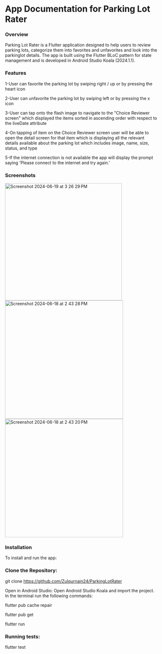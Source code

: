 
# App Documentation for Parking Lot Rater

### Overview
Parking Lot Rater is a Flutter application designed to help users to review parking lots, categorize them into favorites and unfavorites and look into the parkinglot details. The app is built using the Flutter BLoC pattern for state management and is developed in Android Studio Koala (2024.1.1).

### Features

1-User can favorite the parking lot by swiping right / up or by pressing the heart icon

2-User can unfavorite the parking lot by swiping left or by pressing the x icon

3-User can tap onto the flash image to navigate to the "Choice Reviewer screen" which displayed the items sorted in ascending order with respect to the liveDate attribute

4-On tapping of item on the Choice Reviewer screen user will be able to open the detail screen for that item which is displaying all the relevant details available about the parking lot which includes image, name, size, status, and type

5-If the internet connection is not available the app will display the prompt saying 'Please connect to the internet and try again.'

### Screenshots
<img width="386" alt="Screenshot 2024-06-19 at 3 26 29 PM" src="https://github.com/Zulqurnain24/ParkingLotRater/assets/6280238/c532633d-0bae-4b1c-b6d9-73691d8e0a5d"><img width="390" alt="Screenshot 2024-06-18 at 2 43 28 PM" src="https://github.com/Zulqurnain24/ParkingLotRater/assets/6280238/4c3fd803-bc60-4121-a10b-4bb054663a82"><img width="390" alt="Screenshot 2024-06-18 at 2 43 20 PM" src="https://github.com/Zulqurnain24/ParkingLotRater/assets/6280238/518a59d7-3e5d-439c-b952-38ce7d3ad4be">

### Installation
To install and run the app:

### Clone the Repository:

git clone https://github.com/Zulqurnain24/ParkingLotRater

Open in Android Studio: Open Android Studio Koala and import the project.
In the terminal run the following commands:

flutter pub cache repair

flutter pub get

flutter run

### Running tests:

flutter test

